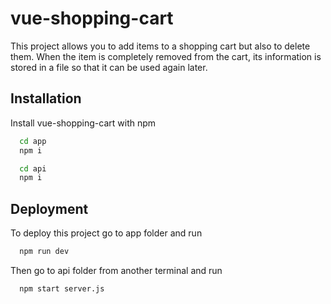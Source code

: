 
# vue-shopping-cart

This project allows you to add items to a shopping cart but also to delete them. When the item is completely removed from the cart, its information is stored in a file so that it can be used again later.


## Installation

Install vue-shopping-cart with npm

```bash
  cd app
  npm i
```
    
```bash
  cd api
  npm i
```
    
## Deployment

To deploy this project go to app folder and run

```bash
  npm run dev
```


Then go to api folder from another terminal and run

```bash
  npm start server.js
```
